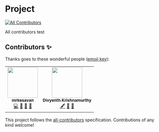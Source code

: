 # Project
<!-- ALL-CONTRIBUTORS-BADGE:START - Do not remove or modify this section -->
[![All Contributors](https://img.shields.io/badge/all_contributors-2-orange.svg?style=flat-square)](#contributors-)
<!-- ALL-CONTRIBUTORS-BADGE:END -->
All contributors test

## Contributors ✨

Thanks goes to these wonderful people ([emoji key](https://allcontributors.org/docs/en/emoji-key)):

<!-- ALL-CONTRIBUTORS-LIST:START - Do not remove or modify this section -->
<!-- prettier-ignore-start -->
<!-- markdownlint-disable -->
<table>
  <tr>
    <td align="center"><a href="https://github.com/mrkesavan"><img src="https://avatars.githubusercontent.com/u/17161834?v=4?s=100" width="100px;" alt=""/><br /><sub><b>mrkesavan</b></sub></a><br /><a href="https://github.com/VijayalakshmiY/demo/commits?author=mrkesavan" title="Code">💻</a> <a href="#design-mrkesavan" title="Design">🎨</a> <a href="https://github.com/VijayalakshmiY/demo/commits?author=mrkesavan" title="Documentation">📖</a> <a href="#talk-mrkesavan" title="Talks">📢</a></td>
    <td align="center"><a href="https://github.com/Divyenth-K"><img src="https://avatars.githubusercontent.com/u/75723790?v=4?s=100" width="100px;" alt=""/><br /><sub><b>Divyenth Krishnamurthy</b></sub></a><br /><a href="#content-Divyenth-K" title="Content">🖋</a> <a href="#ideas-Divyenth-K" title="Ideas, Planning, & Feedback">🤔</a> <a href="#design-Divyenth-K" title="Design">🎨</a></td>
  </tr>
</table>

<!-- markdownlint-restore -->
<!-- prettier-ignore-end -->

<!-- ALL-CONTRIBUTORS-LIST:END -->

This project follows the [all-contributors](https://github.com/all-contributors/all-contributors) specification. Contributions of any kind welcome!